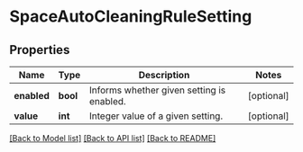 # SpaceAutoCleaningRuleSetting

## Properties
Name | Type | Description | Notes
------------ | ------------- | ------------- | -------------
**enabled** | **bool** | Informs whether given setting is enabled.  | [optional] 
**value** | **int** | Integer value of a given setting. | [optional] 

[[Back to Model list]](../README.md#documentation-for-models) [[Back to API list]](../README.md#documentation-for-api-endpoints) [[Back to README]](../README.md)

